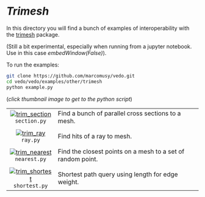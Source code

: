 # _Trimesh_ 

In this directory you will find a bunch of examples of interoperability with the 
[trimesh](https://trimsh.org) package. 

(Still a bit experimental, especially when running from a jupyter notebook. Use in this case _embedWindow(False)_).

To run the examples:
```bash
git clone https://github.com/marcomusy/vedo.git
cd vedo/vedo/examples/other/trimesh
python example.py
```
(_click thumbnail image to get to the python script_)

|    |    |
|:-----------------------------------------------------------------------------------------------------------------------------------------------------------------------------------------------------------:|:-----|
| [![trim_section](https://user-images.githubusercontent.com/32848391/60594020-55220100-9da4-11e9-8d7f-281965616795.png)](https://github.com/marcomusy/vedo/blob/master/vedo/examples/other/trimesh/section.py)<br/>`section.py`      | Find a bunch of parallel cross sections to a mesh. |
|    |    |
| [![trim_ray](https://user-images.githubusercontent.com/32848391/60594021-55220100-9da4-11e9-87be-f2004f1060df.png)](https://github.com/marcomusy/vedo/blob/master/vedo/examples/other/trimesh/ray.py)<br/>`ray.py`                | Find hits of a ray to mesh. |
|    |    |
| [![trim_nearest](https://user-images.githubusercontent.com/32848391/60594022-55220100-9da4-11e9-82ba-19f38af63d35.png)](https://github.com/marcomusy/vedo/blob/master/vedo/examples/other/trimesh/nearest.py)<br/>`nearest.py`    | Find the closest points on a mesh to a set of random point. |
|    |    |
| [![trim_shortest](https://user-images.githubusercontent.com/32848391/60594023-55220100-9da4-11e9-87b4-73ea7f8b04f7.png)](https://github.com/marcomusy/vedo/blob/master/vedo/examples/other/trimesh/shortest.py)<br/>`shortest.py`      | Shortest path query using length for edge weight. |

